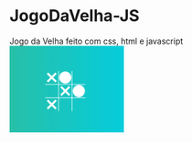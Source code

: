 # JogoDaVelha-JS
Jogo da Velha feito com css, html e javascript
<img src="/img/jogodavelha.png" width='200px'>
